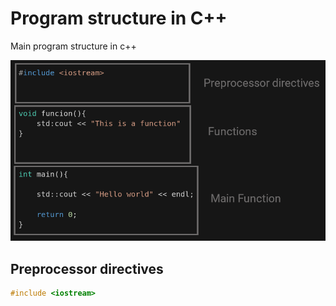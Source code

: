 # Program structure in C++

Main program structure in c++

![Program Parts](../imagenes/programParts.png)


## Preprocessor directives

```c++
#include <iostream>
```